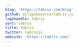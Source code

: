 ```yaml
---
blog: 'https://tabris.com/blog'
github: eclipsesource/tabris-js
logohandle: tabris
sort: tabris
title: Tabris
twitter: tabrisjs
website: 'https://tabris.com/'
---
```

